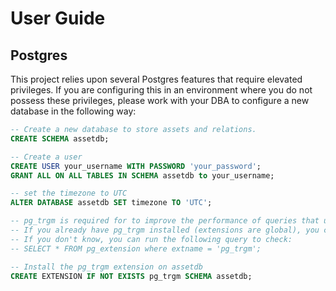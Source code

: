 # User Guide

## Postgres

This project relies upon several Postgres features that require elevated privileges.
If you are configuring this in an environment where you do not possess these privileges,
please work with your DBA to configure a new database in the following way:

```sql
-- Create a new database to store assets and relations.
CREATE SCHEMA assetdb;

-- Create a user
CREATE USER your_username WITH PASSWORD 'your_password';
GRANT ALL ON ALL TABLES IN SCHEMA assetdb to your_username;

-- set the timezone to UTC
ALTER DATABASE assetdb SET timezone TO 'UTC';

-- pg_trgm is required for to improve the performance of queries that use the LIKE operator.
-- If you already have pg_trgm installed (extensions are global), you can skip this step
-- If you don't know, you can run the following query to check:
-- SELECT * FROM pg_extension where extname = 'pg_trgm';

-- Install the pg_trgm extension on assetdb
CREATE EXTENSION IF NOT EXISTS pg_trgm SCHEMA assetdb;
```
